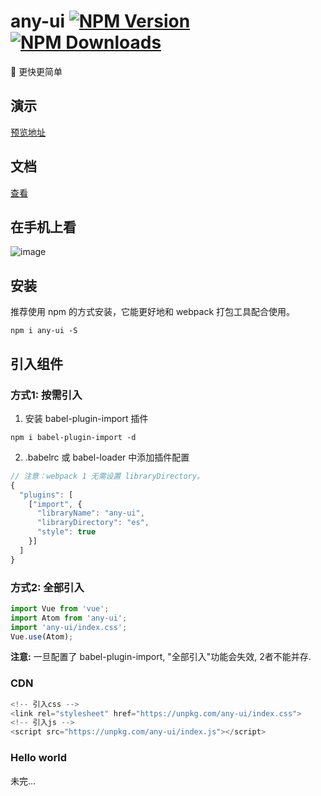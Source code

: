 # any-ui [![NPM Version][npm-image]][npm-url] [![NPM Downloads][downloads-image]][downloads-url] 
:whale:    更快更简单


[npm-image]: https://img.shields.io/npm/v/vue-atom-ui.svg
[npm-url]: https://npmjs.org/package/vue-atom-ui

[downloads-image]: https://img.shields.io/npm/dm/vue-atom-ui.svg
[downloads-url]: https://npmjs.org/package/vue-atom-ui


## 演示
[预览地址](https://any86.github.io/any-ui/#/index)

## 文档

[查看](https://any86.github.io/any-ui/)

## 在手机上看

![image](https://user-images.githubusercontent.com/8264787/34904356-3395a8d2-f87f-11e7-85f4-7ae1a94fc587.png)


## 安装

推荐使用 npm 的方式安装，它能更好地和 webpack 打包工具配合使用。
```shell
npm i any-ui -S
```

## 引入组件

### 方式1: 按需引入

1. 安装 babel-plugin-import 插件
```shell
npm i babel-plugin-import -d
```

2. .babelrc 或 babel-loader 中添加插件配置
```javascript
// 注意：webpack 1 无需设置 libraryDirectory。
{
  "plugins": [
    ["import", {
      "libraryName": "any-ui",
      "libraryDirectory": "es",
      "style": true
    }]
  ]
}
```

### 方式2: 全部引入
```javascript
import Vue from 'vue';
import Atom from 'any-ui';
import 'any-ui/index.css';
Vue.use(Atom);
```

**注意:** 一旦配置了 babel-plugin-import, "全部引入"功能会失效, 2者不能并存.

### CDN
```javascript
<!-- 引入css -->
<link rel="stylesheet" href="https://unpkg.com/any-ui/index.css">
<!-- 引入js -->
<script src="https://unpkg.com/any-ui/index.js"></script>
```

### Hello world
未完...

